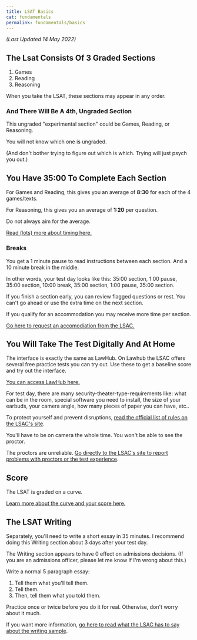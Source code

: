 ```yaml
---
title: LSAT Basics
cat: fundamentals
permalink: fundamentals/basics
---
```


*(Last Updated 14 May 2022)*

## The Lsat Consists Of 3 Graded Sections

1. Games
2. Reading
3. Reasoning

When you take the LSAT, these sections may appear in any order.

### And There Will Be A 4th, Ungraded Section

This ungraded "experimental section" could be Games, Reading, or Reasoning.

You will not know which one is ungraded.

(And don't bother trying to figure out which is which. Trying will just psych you out.)

## You Have 35:00 To Complete Each Section

For Games and Reading, this gives you an average of **8:30** for each of the 4 games/texts.

For Reasoning, this gives you an average of **1:20** per question.

Do not always aim for the average. 

[Read (lots) more about timing here.][2]

### Breaks

You get a 1 minute pause to read instructions between each section. And a 10 minute break in the middle.

In other words, your test day looks like this: 35:00 section, 1:00 pause, 35:00 section, 10:00 break, 35:00 section, 1:00 pause, 35:00 section.

If you finish a section early, you can review flagged questions or rest. You can't go ahead or use the extra time on the next section.

If you qualify for an accommodation you may receive more time per section.

[Go here to request an accomodiation from the LSAC.][3]

## You Will Take The Test Digitally And At Home

The interface is exactly the same as LawHub. On Lawhub the LSAC offers several free practice tests you can try out. Use these to get a baseline score and try out the interface.

[You can access LawHub here.][1]

For test day, there are many security-theater-type-requirements like: what can be in the room, special software you need to install, the size of your earbuds, your camera angle, how many pieces of paper you can have, etc.. 

To protect yourself and prevent disruptions, [read the official list of rules on the LSAC's site][4].

You'll have to be on camera the whole time. You won't be able to see the proctor.

The proctors are unreliable. [Go directly to the LSAC's site to report problems with proctors or the test experience][5].

## Score

The LSAT is graded on a curve.

[Learn more about the curve and your score here.][score]

## The LSAT Writing

Separately, you'll need to write a short essay in 35 minutes. I recommend doing this Writing section about 3 days after your test day.

The Writing section appears to have 0 effect on admissions decisions. (If you are an admissions officer, please let me know if I'm wrong about this.)

Write a normal 5 paragraph essay:

1. Tell them what you'll tell them.
2. Tell them.
3. Then, tell them what you told them.

Practice once or twice before you do it for real. Otherwise, don't worry about it much.

If you want more information, [go here to read what the LSAC has to say about the writing sample][7].

[1]: https://lawhub.lsac.org/
[2]: ../time.html
[3]: https://www.lsac.org/lsat/lsac-policy-accommodations-test-takers-disabilities
[4]: https://www.lsac.org/lsat/taking-lsat/getting-ready-your-lsat-exam
[5]: https://www.lsac.org/lsat/taking-lsat/lsat-test-day-complaints-and-feedback
[7]: https://www.lsac.org/lsat/taking-lsat/about-lsat-writing
[8]: ../resources.html#lawhub
[score]: ../resources/scores.html
